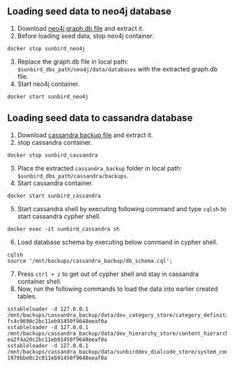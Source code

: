 ## Loading seed data to neo4j database
1. Download [neo4j graph.db file](neo4j-graph.db.zip) and extract it.
2. Before loading seed data, stop neo4j container.
```shell
docker stop sunbird_neo4j
```   
3. Replace the graph.db file in local path: `$sunbird_dbs_path/neo4j/data/databases` with the extracted graph.db file.
4. Start neo4j container.
```shell
docker start sunbird_neo4j
```  

## Loading seed data to cassandra database
1. Download [cassandra backup file](cassandra_backup.tar.gz) and extract it.
2. stop cassandra container.
```shell
docker stop sunbird_cassandra
```    
3. Place the extracted `cassandra_backup` folder in local path: `$sunbird_dbs_path/cassandra/backups`.
4. Start cassandra container.
```shell
docker start sunbird_cassandra
```  
5. Start cassandra shell by executing following command and type `cqlsh` to start cassandra cypher shell.
```shell
docker exec -it sunbird_cassandra sh
```
6. Load database schema by executing below command in cypher shell.
```shell
cqlsh
source '/mnt/backups/cassandra_backup/db_schema.cql';
```
7. Press `ctrl + z` to get out of cypher shell and stay in cassandra container shell.
8. Now, run the following commands to load the data into earlier created tables.
```shell
sstableloader -d 127.0.0.1 /mnt/backups/cassandra_backup/data/dev_category_store/category_definition_data-fc4c9690c2bc11eb91450f9648eeaf0a
sstableloader -d 127.0.0.1 /mnt/backups/cassandra_backup/data/dev_hierarchy_store/content_hierarchy-ea2f4a20c2bc11eb91450f9648eeaf0a
sstableloader -d 127.0.0.1 /mnt/backups/cassandra_backup/data/sunbirddev_dialcode_store/system_config-1970bbe0c2c011eb91450f9648eeaf0a
```
